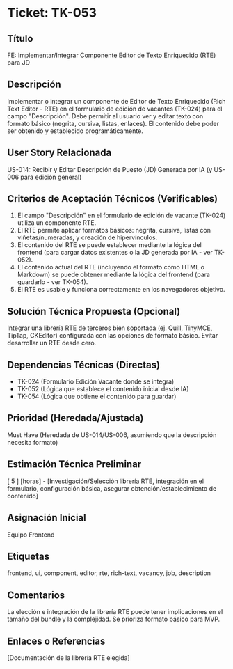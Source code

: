 # Ticket: TK-053

## Título
FE: Implementar/Integrar Componente Editor de Texto Enriquecido (RTE) para JD

## Descripción
Implementar o integrar un componente de Editor de Texto Enriquecido (Rich Text Editor - RTE) en el formulario de edición de vacantes (TK-024) para el campo "Descripción". Debe permitir al usuario ver y editar texto con formato básico (negrita, cursiva, listas, enlaces). El contenido debe poder ser obtenido y establecido programáticamente.

## User Story Relacionada
US-014: Recibir y Editar Descripción de Puesto (JD) Generada por IA (y US-006 para edición general)

## Criterios de Aceptación Técnicos (Verificables)
1.  El campo "Descripción" en el formulario de edición de vacante (TK-024) utiliza un componente RTE.
2.  El RTE permite aplicar formatos básicos: negrita, cursiva, listas con viñetas/numeradas, y creación de hipervínculos.
3.  El contenido del RTE se puede establecer mediante la lógica del frontend (para cargar datos existentes o la JD generada por IA - ver TK-052).
4.  El contenido actual del RTE (incluyendo el formato como HTML o Markdown) se puede obtener mediante la lógica del frontend (para guardarlo - ver TK-054).
5.  El RTE es usable y funciona correctamente en los navegadores objetivo.

## Solución Técnica Propuesta (Opcional)
Integrar una librería RTE de terceros bien soportada (ej. Quill, TinyMCE, TipTap, CKEditor) configurada con las opciones de formato básico. Evitar desarrollar un RTE desde cero.

## Dependencias Técnicas (Directas)
* TK-024 (Formulario Edición Vacante donde se integra)
* TK-052 (Lógica que establece el contenido inicial desde IA)
* TK-054 (Lógica que obtiene el contenido para guardar)

## Prioridad (Heredada/Ajustada)
Must Have (Heredada de US-014/US-006, asumiendo que la descripción necesita formato)

## Estimación Técnica Preliminar
[ 5 ] [horas] - [Investigación/Selección librería RTE, integración en el formulario, configuración básica, asegurar obtención/establecimiento de contenido]

## Asignación Inicial
Equipo Frontend

## Etiquetas
frontend, ui, component, editor, rte, rich-text, vacancy, job, description

## Comentarios
La elección e integración de la librería RTE puede tener implicaciones en el tamaño del bundle y la complejidad. Se prioriza formato básico para MVP.

## Enlaces o Referencias
[Documentación de la librería RTE elegida]